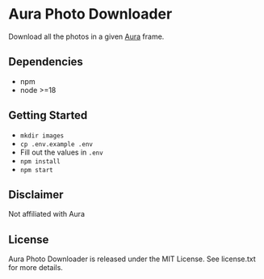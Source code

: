 # Aura Photo Downloader

Download all the photos in a given [Aura](https://app.auraframes.com) frame.

## Dependencies

* npm
* node >=18

## Getting Started

* `mkdir images`
* `cp .env.example .env`
* Fill out the values in `.env`
* `npm install`
* `npm start`

## Disclaimer

Not affiliated with Aura

## License

Aura Photo Downloader is released under the MIT License. See license.txt for more details.